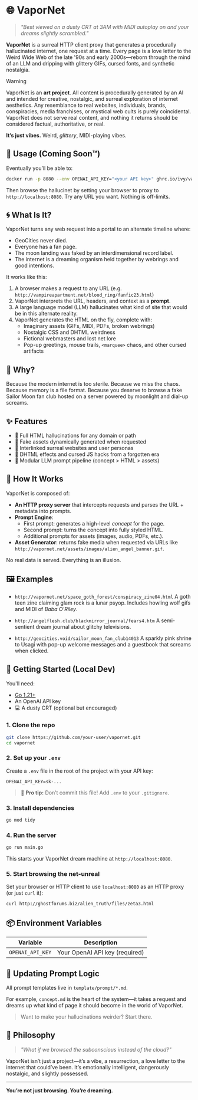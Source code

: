 # 🌐 VaporNet

> _"Best viewed on a dusty CRT at 3AM with MIDI autoplay on and your dreams slightly scrambled."_

**VaporNet** is a surreal HTTP client proxy that generates a procedurally hallucinated internet, one request at a time. Every page is a love letter to the Weird Wide Web of the late '90s and early 2000s—reborn through the mind of an LLM and dripping with glittery GIFs, cursed fonts, and synthetic nostalgia.

> [!WARNING]
> VaporNet is an **art project**. All content is procedurally generated by an AI and intended for creative, nostalgic, and surreal exploration of internet aesthetics. Any resemblance to real websites, individuals, brands, conspiracies, media franchises, or mystical web cults is purely coincidental. VaporNet does not serve real content, and nothing it returns should be considered factual, authoritative, or real.
>
> **It’s just vibes.** Weird, *glittery*, MIDI-playing vibes.

## 🧪 Usage (Coming Soon™)

Eventually you’ll be able to:

```bash
docker run -p 8080 --env OPENAI_API_KEY="<your API key>" ghrc.io/ivy/vapornet
```

Then browse the hallucinet by setting your browser to proxy to `http://localhost:8080`.
Try any URL you want. Nothing is off-limits.

## 🌀 What Is It?

VaporNet turns any web request into a portal to an alternate timeline where:
- GeoCities never died.
- Everyone has a fan page.
- The moon landing was faked by an interdimensional record label.
- The internet is a dreaming organism held together by webrings and good intentions.

It works like this:
1. A browser makes a request to any URL (e.g. `http://vampireapartment.net/blood_ring/fanfic23.html`)
2. VaporNet interprets the URL, headers, and context as a **prompt**.
3. A large language model (LLM) hallucinates what kind of site that would be in this alternate reality.
4. VaporNet generates the HTML on the fly, complete with:
   - Imaginary assets (GIFs, MIDI, PDFs, broken webrings)
   - Nostalgic CSS and DHTML weirdness
   - Fictional webmasters and lost net lore
   - Pop-up greetings, mouse trails, `<marquee>` chaos, and other cursed artifacts

## 💾 Why?

Because the modern internet is too sterile.
Because we miss the chaos.
Because memory is a file format.
Because you deserve to browse a fake Sailor Moon fan club hosted on a server powered by moonlight and dial-up screams.

## ✨ Features

- 🌈 Full HTML hallucinations for any domain or path
- 📼 Fake assets dynamically generated when requested
- 💌 Interlinked surreal websites and user personas
- 🔮 DHTML effects and cursed JS hacks from a forgotten era
- 🧠 Modular LLM prompt pipeline (concept > HTML > assets)

## 🚧 How It Works

VaporNet is composed of:

- **An HTTP proxy server** that intercepts requests and parses the URL + metadata into prompts.
- **Prompt Engine**:
  - First prompt: generates a high-level *concept* for the page.
  - Second prompt: turns the concept into fully styled HTML.
  - Additional prompts for assets (images, audio, PDFs, etc.).
- **Asset Generator**: returns fake media when requested via URLs like `http://vapornet.net/assets/images/alien_angel_banner.gif`.

No real data is served. Everything is an illusion.

## 🖼️ Examples

- `http://vapornet.net/space_goth_forest/conspiracy_zine04.html`
  A goth teen zine claiming glam rock is a lunar psyop. Includes howling wolf gifs and MIDI of *Baba O'Riley*.

- `http://angelflesh.club/blackmirror_journal/fears4.htm`
  A semi-sentient dream journal about glitchy televisions.

- `http://geocities.void/sailor_moon_fan_club14013`
  A sparkly pink shrine to Usagi with pop-up welcome messages and a guestbook that screams when clicked.

## 🧰 Getting Started (Local Dev)

You'll need:

- [Go 1.21+](https://go.dev/)
- An OpenAI API key
- 💻 A dusty CRT (optional but encouraged)

### 1. Clone the repo

```bash
git clone https://github.com/your-user/vapornet.git
cd vapornet
```

### 2. Set up your `.env`

Create a `.env` file in the root of the project with your API key:

```env
OPENAI_API_KEY=sk-...
```

> 🔐 **Pro tip:** Don’t commit this file! Add `.env` to your `.gitignore`.

### 3. Install dependencies

```bash
go mod tidy
```

### 4. Run the server

```bash
go run main.go
```

This starts your VaporNet dream machine at `http://localhost:8080`.

### 5. Start browsing the net-unreal

Set your browser or HTTP client to use `localhost:8080` as an HTTP proxy (or just `curl` it):

```bash
curl http://ghostforums.biz/alien_truth/files/zeta3.html
```

## 📦 Environment Variables

| Variable         | Description                     |
|------------------|---------------------------------|
| `OPENAI_API_KEY` | Your OpenAI API key (required)  |

## 🔄 Updating Prompt Logic

All prompt templates live in `template/prompt/*.md`.

For example, `concept.md` is the heart of the system—it takes a request and dreams up what kind of page it should become in the world of VaporNet.

> Want to make your hallucinations weirder? Start there.

## 📡 Philosophy

> _"What if we browsed the subconscious instead of the cloud?"_

VaporNet isn’t just a project—it’s a vibe, a resurrection, a love letter to the internet that could’ve been.
It’s emotionally intelligent, dangerously nostalgic, and slightly possessed.

---

**You’re not just browsing. You’re dreaming.**
